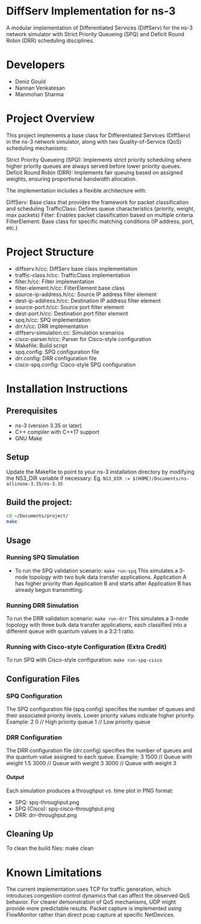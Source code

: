 # DiffServ Implementation for ns-3
A modular implementation of Differentiated Services (DiffServ) for the ns-3 network simulator with Strict Priority Queueing (SPQ) and Deficit Round Robin (DRR) scheduling disciplines.

# Developers
- Deniz Gould
- Nannan Venkatesan
- Manmohan Sharma

# Project Overview
This project implements a base class for Differentiated Services (DiffServ) in the ns-3 network simulator, along with two Quality-of-Service (QoS) scheduling mechanisms:

Strict Priority Queueing (SPQ): Implements strict priority scheduling where higher priority queues are always served before lower priority queues.
Deficit Round Robin (DRR): Implements fair queuing based on assigned weights, ensuring proportional bandwidth allocation.

The implementation includes a flexible architecture with:

DiffServ: Base class that provides the framework for packet classification and scheduling
TrafficClass: Defines queue characteristics (priority, weight, max packets)
Filter: Enables packet classification based on multiple criteria
FilterElement: Base class for specific matching conditions (IP address, port, etc.)


# Project Structure

- diffserv.h/cc: DiffServ base class implementation
- traffic-class.h/cc: TrafficClass implementation
- filter.h/cc: Filter implementation
- filter-element.h/cc: FilterElement base class
- source-ip-address.h/cc: Source IP address filter element
- dest-ip-address.h/cc: Destination IP address filter element
- source-port.h/cc: Source port filter element
- dest-port.h/cc: Destination port filter element
- spq.h/cc: SPQ implementation
- drr.h/cc: DRR implementation
- diffserv-simulation.cc: Simulation scenarios
- cisco-parser.h/cc: Parser for Cisco-style configuration
- Makefile: Build script
- spq.config: SPQ configuration file
- drr.config: DRR configuration file
- cisco-spq.config: Cisco-style SPQ configuration

# Installation Instructions
## Prerequisites

- ns-3 (version 3.35 or later)
- C++ compiler with C++17 support
- GNU Make


## Setup

Update the Makefile to point to your ns-3 installation directory by modifying the NS3_DIR variable if necessary:
Eg.
`NS3_DIR := $(HOME)/Documents/ns-allinone-3.35/ns-3.35`

## Build the project:

```bash
cd ~/Documents/project/
make
```


## Usage
### Running SPQ Simulation
- To run the SPQ validation scenario:
`make run-spq`
This simulates a 3-node topology with two bulk data transfer applications. Application A has higher priority than Application B and starts after Application B has already begun transmitting.

### Running DRR Simulation
To run the DRR validation scenario:
`make run-drr`
This simulates a 3-node topology with three bulk data transfer applications, each classified into a different queue with quantum values in a 3:2:1 ratio.

### Running with Cisco-style Configuration (Extra Credit)
To run SPQ with Cisco-style configuration:
`make run-spq-cisco`

## Configuration Files
### SPQ Configuration
The SPQ configuration file (spq.config) specifies the number of queues and their associated priority levels. Lower priority values indicate higher priority.
Example:
2
0  // High priority queue
1  // Low priority queue

### DRR Configuration
The DRR configuration file (drr.config) specifies the number of queues and the quantum value assigned to each queue.
Example:
3
1500  // Queue with weight 1.5
3000  // Queue with weight 3
3000  // Queue with weight 3

#### Output
Each simulation produces a throughput vs. time plot in PNG format:
- SPQ: spq-throughput.png
- SPQ (Cisco): spq-cisco-throughput.png
- DRR: drr-throughput.png

## Cleaning Up
To clean the build files:
make clean

# Known Limitations

The current implementation uses TCP for traffic generation, which introduces congestion control dynamics that can affect the observed QoS behavior. For clearer demonstration of QoS mechanisms, UDP might provide more predictable results.
Packet capture is implemented using FlowMonitor rather than direct pcap capture at specific NetDevices.
